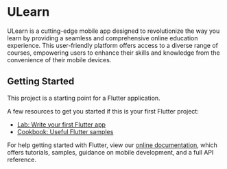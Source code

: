 # ULearn

ULearn is a cutting-edge mobile app designed to revolutionize the way you learn by providing a seamless and comprehensive online education experience. This user-friendly platform offers access to a diverse range of courses, empowering users to enhance their skills and knowledge from the convenience of their mobile devices.

## Getting Started

This project is a starting point for a Flutter application.

A few resources to get you started if this is your first Flutter project:

- [Lab: Write your first Flutter app](https://flutter.dev/docs/get-started/codelab)
- [Cookbook: Useful Flutter samples](https://flutter.dev/docs/cookbook)

For help getting started with Flutter, view our
[online documentation](https://flutter.dev/docs), which offers tutorials,
samples, guidance on mobile development, and a full API reference.
